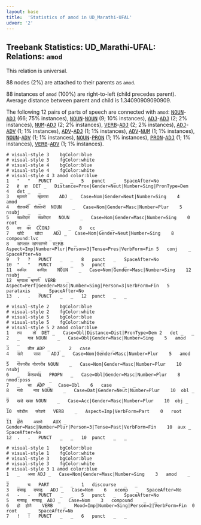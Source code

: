 ```yaml
---
layout: base
title:  'Statistics of amod in UD_Marathi-UFAL'
udver: '2'
---
```


## Treebank Statistics: UD_Marathi-UFAL: Relations: `amod`

This relation is universal.

88 nodes (2%) are attached to their parents as `amod`.

88 instances of `amod` (100%) are right-to-left (child precedes parent).
Average distance between parent and child is 1.34090909090909.

The following 12 pairs of parts of speech are connected with `amod`: <tt><a href="mr_ufal-pos-NOUN.html">NOUN</a></tt>-<tt><a href="mr_ufal-pos-ADJ.html">ADJ</a></tt> (66; 75% instances), <tt><a href="mr_ufal-pos-NOUN.html">NOUN</a></tt>-<tt><a href="mr_ufal-pos-NOUN.html">NOUN</a></tt> (9; 10% instances), <tt><a href="mr_ufal-pos-ADJ.html">ADJ</a></tt>-<tt><a href="mr_ufal-pos-ADJ.html">ADJ</a></tt> (2; 2% instances), <tt><a href="mr_ufal-pos-NUM.html">NUM</a></tt>-<tt><a href="mr_ufal-pos-ADJ.html">ADJ</a></tt> (2; 2% instances), <tt><a href="mr_ufal-pos-VERB.html">VERB</a></tt>-<tt><a href="mr_ufal-pos-ADJ.html">ADJ</a></tt> (2; 2% instances), <tt><a href="mr_ufal-pos-ADJ.html">ADJ</a></tt>-<tt><a href="mr_ufal-pos-ADV.html">ADV</a></tt> (1; 1% instances), <tt><a href="mr_ufal-pos-ADV.html">ADV</a></tt>-<tt><a href="mr_ufal-pos-ADJ.html">ADJ</a></tt> (1; 1% instances), <tt><a href="mr_ufal-pos-ADV.html">ADV</a></tt>-<tt><a href="mr_ufal-pos-NUM.html">NUM</a></tt> (1; 1% instances), <tt><a href="mr_ufal-pos-NOUN.html">NOUN</a></tt>-<tt><a href="mr_ufal-pos-ADV.html">ADV</a></tt> (1; 1% instances), <tt><a href="mr_ufal-pos-NOUN.html">NOUN</a></tt>-<tt><a href="mr_ufal-pos-PRON.html">PRON</a></tt> (1; 1% instances), <tt><a href="mr_ufal-pos-PRON.html">PRON</a></tt>-<tt><a href="mr_ufal-pos-ADJ.html">ADJ</a></tt> (1; 1% instances), <tt><a href="mr_ufal-pos-VERB.html">VERB</a></tt>-<tt><a href="mr_ufal-pos-ADV.html">ADV</a></tt> (1; 1% instances).


~~~ conllu
# visual-style 3	bgColor:blue
# visual-style 3	fgColor:white
# visual-style 4	bgColor:blue
# visual-style 4	fgColor:white
# visual-style 4 3 amod	color:blue
1	"	"	PUNCT	_	_	5	punct	_	SpaceAfter=No
2	हे	हा	DET	_	Distance=Prox|Gender=Neut|Number=Sing|PronType=Dem	4	det	_	_
3	म्हातारे	म्हातारा	ADJ	_	Case=Nom|Gender=Neut|Number=Sing	4	amod	_	_
4	शेतकरी	शेतकरी	NOUN	_	Case=Nom|Gender=Masc|Number=Plur	5	nsubj	_	_
5	साक्षीदार	साक्षीदार	NOUN	_	Case=Nom|Gender=Masc|Number=Sing	0	root	_	_
6	का	का	CCONJ	_	_	8	cc	_	_
7	खोटे	खोटा	ADJ	_	Case=Nom|Gender=Neut|Number=Sing	8	compound:lvc	_	_
8	सांगतात	सांगसांगणे	VERB	_	Aspect=Imp|Number=Plur|Person=3|Tense=Pres|VerbForm=Fin	5	conj	_	SpaceAfter=No
9	?	?	PUNCT	_	_	8	punct	_	SpaceAfter=No
10	"	"	PUNCT	_	_	5	punct	_	_
11	वकील	वकील	NOUN	_	Case=Nom|Gender=Masc|Number=Sing	12	nsubj	_	_
12	म्हणाला	म्हणणे	VERB	_	Aspect=Perf|Gender=Masc|Number=Sing|Person=3|VerbForm=Fin	5	parataxis	_	SpaceAfter=No
13	.	.	PUNCT	_	_	12	punct	_	_

~~~


~~~ conllu
# visual-style 2	bgColor:blue
# visual-style 2	fgColor:white
# visual-style 5	bgColor:blue
# visual-style 5	fgColor:white
# visual-style 5 2 amod	color:blue
1	त्या	तो	DET	_	Case=Obl|Distance=Dist|PronType=Dem	2	det	_	_
2	_	गाव	NOUN	_	Case=Obl|Gender=Masc|Number=Sing	5	amod	_	_
3	_	तील	ADP	_	_	2	case	_	_
4	सारे	सारा	ADJ	_	Case=Nom|Gender=Masc|Number=Plur	5	amod	_	_
5	गोरगरीब	गोरगरीब	NOUN	_	Case=Nom|Gender=Masc|Number=Plur	10	nsubj	_	_
6	_	केशवचंद्र	PROPN	_	Case=Obl|Gender=Masc|Number=Plur	8	nmod:poss	_	_
7	_	चा	ADP	_	Case=Obl	6	case	_	_
8	नावे	नाव	NOUN	_	Case=Dat|Gender=Neut|Number=Plur	10	obl	_	_
9	खडे	खडा	NOUN	_	Case=Acc|Gender=Masc|Number=Plur	10	obj	_	_
10	फोडीत	फोडणे	VERB	_	Aspect=Imp|VerbForm=Part	0	root	_	_
11	होते	असणे	AUX	_	Gender=Masc|Number=Plur|Person=3|Tense=Past|VerbForm=Fin	10	aux	_	SpaceAfter=No
12	.	.	PUNCT	_	_	10	punct	_	_

~~~


~~~ conllu
# visual-style 1	bgColor:blue
# visual-style 1	fgColor:white
# visual-style 3	bgColor:blue
# visual-style 3	fgColor:white
# visual-style 3 1 amod	color:blue
1	_	असा	ADJ	_	Case=Nom|Gender=Masc|Number=Sing	3	amod	_	_
2	_	च	PART	_	_	1	discourse	_	_
3	दयाळू	दयाळू	ADJ	_	Case=Nom	6	xcomp	_	SpaceAfter=No
4	-	-	PUNCT	_	_	5	punct	_	SpaceAfter=No
5	मायाळू	मायाळू	ADJ	_	Case=Nom	3	compound	_	_
6	हो	होणे	VERB	_	Mood=Imp|Number=Sing|Person=2|VerbForm=Fin	0	root	_	SpaceAfter=No
7	!	!	PUNCT	_	_	6	punct	_	_

~~~


